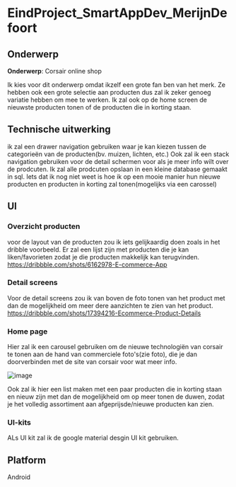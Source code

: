 # EindProject_SmartAppDev_MerijnDefoort

## Onderwerp
**Onderwerp**: Corsair online shop

Ik kies voor dit onderwerp omdat ikzelf een grote fan ben van het merk.
Ze hebben ook een grote selectie aan producten dus zal ik zeker genoeg variatie hebben om mee te werken.
Ik zal ook op de home screen de nieuwste producten tonen of de producten die in korting staan.

## Technische uitwerking

ik zal een drawer navigation gebruiken waar je kan kiezen tussen de categorieën van de producten(bv. muizen, lichten, etc.)
Ook zal ik een stack navigation gebruiken voor de detail schermen voor als je meer info wilt over de prodcuten.
Ik zal alle prodcuten opslaan in een kleine database gemaakt in sql.
Iets dat ik nog niet weet is hoe ik op een mooie manier hun nieuwe producten en producten in korting zal tonen(mogelijks via een carossel)

## UI

### Overzicht producten

voor de layout van de producten zou ik iets gelijkaardig doen zoals in het dribble voorbeeld.
Er zal een lijst zijn met producten die je kan liken/favorieten zodat je die producten makkelijk kan terugvinden.
https://dribbble.com/shots/6162978-E-commerce-App

### Detail screens

Voor de detail screens zou ik van boven de foto tonen van het product met dan de mogelijkheid om meer dere aanzichten te zien van het product.
https://dribbble.com/shots/17394216-Ecommerce-Product-Details

### Home page

Hier zal ik een carousel gebruiken om de nieuwe technologiën van corsair te tonen aan de hand van commerciele foto's(zie foto), 
die je dan doorverbinden met de site van corsair voor wat meer info.

![image](https://user-images.githubusercontent.com/72494580/157197513-32fa0601-dd1f-4d97-afa3-77455444b1ae.png)


Ook zal ik hier een list maken met een paar producten die in korting staan en nieuw zijn met dan de mogelijkheid om op meer tonen de duwen,
zodat je het volledig assortiment aan afgeprijsde/nieuwe producten kan zien. 

### UI-kits

ALs UI kit zal ik de google material desgin UI kit gebruiken.

## Platform

Android
